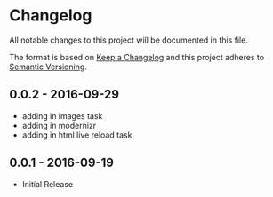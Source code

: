 # Changelog
 All notable changes to this project will be documented in this file.

The format is based on [Keep a Changelog](http://keepachangelog.com/) 
and this project adheres to [Semantic Versioning](http://semver.org/).

## 0.0.2 - 2016-09-29
- adding in images task
- adding in modernizr
- adding in html live reload task

## 0.0.1 - 2016-09-19
- Initial Release